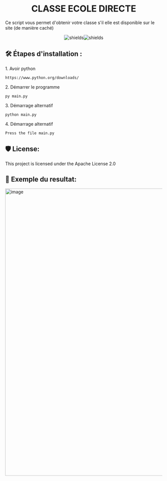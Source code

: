 <h1 align="center" id="title">CLASSE ECOLE DIRECTE</h1>

<p id="description">Ce script vous permet d'obtenir votre classe s'il elle est disponible sur le site (de manière caché)</p>

<p align="center"><img src="https://img.shields.io/badge/Python-323330?style=for-the-badge&amp;logo=python&amp;logoColor=cyan" alt="shields"><img src="https://img.shields.io/badge/Json-323330?style=for-the-badge&amp;logo=json&amp;logoColor=green" alt="shields"></p>

<h2>🛠️ Étapes d'installation :</h2>

<p>1. Avoir python</p>

```
https://www.python.org/downloads/
```

<p>2. Démarrer le programme</p>

```
py main.py
```

<p>3. Démarrage alternatif</p>

```
python main.py
```

<p>4. Démarrage alternatif</p>

```
Press the file main.py
```

<h2>🛡️ License:</h2>

This project is licensed under the Apache License 2.0
<br>
<h2>👾 Exemple du resultat:</h2>
<img width="918" alt="image" src="https://user-images.githubusercontent.com/61784407/188219958-a34f9687-d6ee-47ca-959a-c510681132e0.png">
